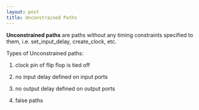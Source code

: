 ```yaml
---
layout: post
title: Unconstrained Paths
---
```


**Unconstrained paths** are paths without any timing constraints specified to them, i.e. set_input_delay, create_clock, etc.

Types of Unconstrained paths:

1) clock pin of flip flop is tied off

2) no input delay defined on input ports

3) no output delay defined on output ports

4) false paths
